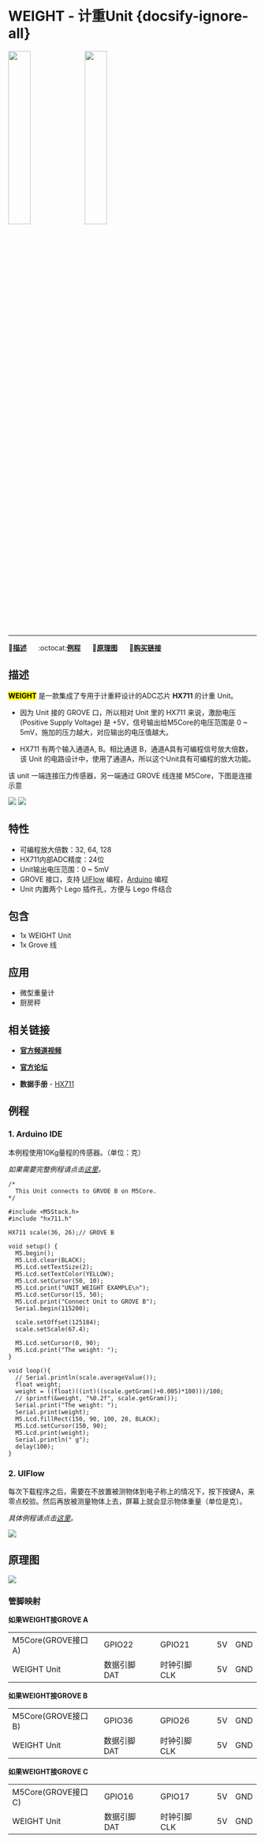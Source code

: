 # WEIGHT - 计重Unit {docsify-ignore-all}

<img src="assets/img/product_pics/unit/unit_weight_01.png" width="30%" height="30%"> <img src="assets/img/product_pics/unit/unit_weight_grove_b.png" width="30%" height="30%">

***

:memo:**[描述](#描述)**&nbsp;&nbsp;&nbsp;&nbsp;&nbsp;&nbsp;:octocat:**[例程](#例程)**&nbsp;&nbsp;&nbsp;&nbsp;&nbsp;&nbsp;:electric_plug:**[原理图](#原理图)**&nbsp;&nbsp;&nbsp;&nbsp;&nbsp;&nbsp;🛒**[购买链接](https://item.taobao.com/item.htm?spm=a1z10.3-c.w4002-1172588106.37.3a93425e5PQbBs&id=580131730176)**

## 描述

**<mark>WEIGHT</mark>** 是一款集成了专用于计重秤设计的ADC芯片 **HX711** 的计重 Unit。

* 因为 Unit 接的 GROVE 口，所以相对 Unit 里的 HX711 来说，激励电压 (Positive Supply Voltage) 是 +5V，信号输出给M5Core的电压范围是 0 ~ 5mV，施加的压力越大，对应输出的电压值越大。

* HX711 有两个输入通道A, B。相比通道 B，通道A具有可编程信号放大倍数，该 Unit 的电路设计中，使用了通道A，所以这个Unit具有可编程的放大功能。

该 unit 一端连接压力传感器，另一端通过 GROVE 线连接 M5Core，下图是连接示意

<img src="assets/img/product_pics/unit/unit_weight_04.png">

<img src="assets/img/product_pics/unit/unit_weight_03.png">

## 特性

- 可编程放大倍数：32, 64, 128
- HX711内部ADC精度：24位
- Unit输出电压范围：0 ~ 5mV
- GROVE 接口，支持 [UIFlow](http://flow.m5stack.com) 编程，[Arduino](http://www.arduino.cc) 编程
- Unit 内置两个 Lego 插件孔，方便与 Lego 件结合

## 包含

- 1x WEIGHT Unit
- 1x Grove 线

## 应用

-  微型重量计
-  厨房秤

## 相关链接

- **[官方频道视频](https://i.youku.com/i/UNjE1ODA2MzE0OA==?spm=a2hzp.8253869.0.0)**

- **[官方论坛](http://forum.m5stack.com/)**

-  **数据手册** - [HX711](http://www.dfrobot.com/image/data/SEN0160/hx711_english.pdf)

## 例程

### 1. Arduino IDE

本例程使用10Kg量程的传感器。（单位：克）

*如果需要完整例程请点击[这里](https://github.com/m5stack/M5-ProductExampleCodes/tree/master/Unit/WEIGHT/Arduino/weight)。*

```arduino
/*
  This Unit connects to GRVOE B on M5Core.
*/

#include <M5Stack.h>
#include "hx711.h"

HX711 scale(36, 26);// GROVE B

void setup() {
  M5.begin();
  M5.Lcd.clear(BLACK);
  M5.Lcd.setTextSize(2);
  M5.Lcd.setTextColor(YELLOW);
  M5.Lcd.setCursor(50, 10);
  M5.Lcd.print("UNIT_WEIGHT EXAMPLE\n");
  M5.Lcd.setCursor(15, 50);
  M5.Lcd.print("Connect Unit to GROVE B");
  Serial.begin(115200);

  scale.setOffset(125184);
  scale.setScale(67.4);

  M5.Lcd.setCursor(0, 90);
  M5.Lcd.print("The weight: ");
}

void loop(){
  // Serial.println(scale.averageValue());
  float weight;
  weight = ((float)((int)((scale.getGram()+0.005)*100)))/100;
  // sprintf(&weight, "%0.2f", scale.getGram());
  Serial.print("The weight: ");
  Serial.print(weight);
  M5.Lcd.fillRect(150, 90, 100, 20, BLACK);
  M5.Lcd.setCursor(150, 90);
  M5.Lcd.print(weight);
  Serial.println(" g");
  delay(100);
}
```

### 2. UIFlow

每次下载程序之后，需要在不放置被测物体到电子称上的情况下，按下按键A，来零点校验。然后再放被测量物体上去，屏幕上就会显示物体重量（单位是克）。

*具体例程请点击[这里](https://github.com/m5stack/M5-ProductExampleCodes/tree/master/Unit/WEIGHT/UIFlow)。*

<img src="assets/img/product_pics/unit/unit_example/WEIGHT/example_unit_weight_01.png">

## 原理图

<img src="assets/img/product_pics/unit/weight_sch.png">

### 管脚映射

**如果WEIGHT接GROVE A**

<table>
 <tr><td>M5Core(GROVE接口A)</td><td>GPIO22</td><td>GPIO21</td><td>5V</td><td>GND</td></tr>
 <tr><td>WEIGHT Unit</td><td>数据引脚 DAT</td><td>时钟引脚 CLK</td><td>5V</td><td>GND</td></tr>
</table>

**如果WEIGHT接GROVE B**

<table>
<tr><td>M5Core(GROVE接口B)</td><td>GPIO36</td><td>GPIO26</td><td>5V</td><td>GND</td></tr>
 <tr><td>WEIGHT Unit</td><td>数据引脚 DAT</td><td>时钟引脚 CLK</td><td>5V</td><td>GND</td></tr>
</table>

**如果WEIGHT接GROVE C**

<table>
<tr><td>M5Core(GROVE接口C)</td><td>GPIO16</td><td>GPIO17</td><td>5V</td><td>GND</td></tr>
 <tr><td>WEIGHT Unit</td><td>数据引脚 DAT</td><td>时钟引脚 CLK</td><td>5V</td><td>GND</td></tr>
</table>